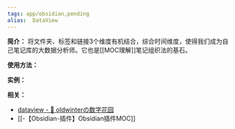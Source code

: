 ```yaml
---
tags: app/obsidian,pending 
alias:  DataView
---
```

**简介：**
将文件夹、标签和链接3个维度有机结合，综合时间维度，使得我们成为自己笔记库的大数据分析师。它也是[[MOC理解]]笔记组织法的基石。

**使用方法：**


**实例：**


**相关：**
* [dataview - 🌲 oldwinterの数字花园](https://oldwinter.top/Spaces/Life/Projects/%E7%9F%A5%E8%AF%86%E7%AE%A1%E7%90%86/obsidian%E5%AD%A6%E4%B9%A0%E7%AC%94%E8%AE%B0/dataview)
* [[-【Obsidian-插件】Obsidian插件MOC]]